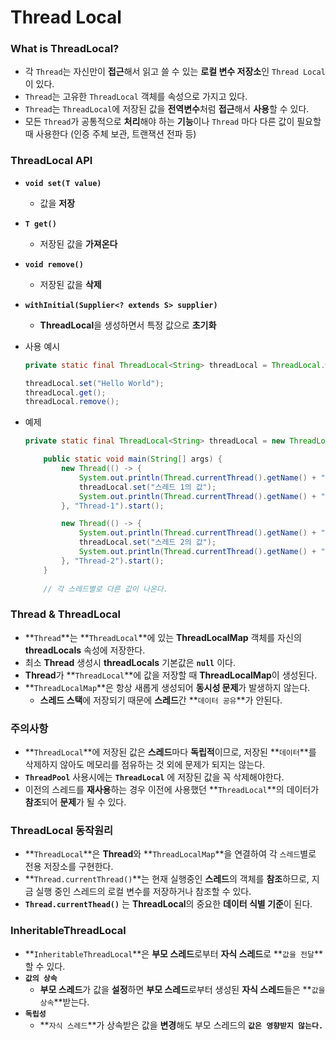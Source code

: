 # Thread Local

### What is ThreadLocal?

- 각 `Thread`는 자신만이 **접근**해서 읽고 쓸 수 있는 **로컬 변수 저장소**인 `Thread Local`이 있다.
- `Thread`는 고유한 `ThreadLocal` 객체를 속성으로 가지고 있다.
- `Thread`는 `ThreadLocal`에 저장된 값을 **전역변수**처럼 **접근**해서 **사용**할 수 있다.
- 모든 `Thread`가 공통적으로 **처리**해야 하는 **기능**이나 `Thread` 마다 다른 값이 필요할 때 사용한다 (인증 주체 보관, 트랜잭션 전파 등)

### ThreadLocal API

- **`void set(T value)`**
    - 값을 **저장**
- **`T get()`**
    - 저장된 값을 **가져온다**
- **`void remove()`**
    - 저장된 값을 **삭제**
- **`withInitial(Supplier<? extends S> supplier)`**
    - **ThreadLocal**을 생성하면서 특정 값으로 **초기화**
- 사용 예시
    
    ```java
    private static final ThreadLocal<String> threadLocal = ThreadLocal.withInitial(() -> "defulat Name");
    
    threadLocal.set("Hello World");
    threadLocal.get();
    threadLocal.remove();
    ```
    

- 예제
    
    ```java
    private static final ThreadLocal<String> threadLocal = new ThreadLocal<>();
    
        public static void main(String[] args) {
            new Thread(() -> {
                System.out.println(Thread.currentThread().getName() + " = [" + threadLocal.get() + "]");
                threadLocal.set("스레드 1의 값");
                System.out.println(Thread.currentThread().getName() + " = [" + threadLocal.get() + "]");
            }, "Thread-1").start();
    
            new Thread(() -> {
                System.out.println(Thread.currentThread().getName() + " = [" + threadLocal.get() + "]");
                threadLocal.set("스레드 2의 값");
                System.out.println(Thread.currentThread().getName() + " = [" + threadLocal.get() + "]");
            }, "Thread-2").start();
        }
        
        // 각 스레드별로 다른 값이 나온다.
    ```
    

### Thread & ThreadLocal

- **`Thread`**는 **`ThreadLocal`**에 있는 **ThreadLocalMap** 객체를 자신의 **threadLocals** 속성에 저장한다.
- 최소 **Thread** 생성시 **threadLocals** 기본값은 **`null`** 이다.
- **Thread**가 **`ThreadLocal`**에 값을 저장할 때 **ThreadLocalMap**이 생성된다.
- **`ThreadLocalMap`**은 항상 새롭게 생성되어 **동시성 문제**가 발생하지 않는다.
    - **스레드 스택**에 저장되기 때문에 **스레드**간 **`데이터 공유`**가 안된다.

### 주의사항

- **`ThreadLocal`**에 저장된 값은 **스레드**마다 **독립적**이므로, 저장된 **`데이터`**를 삭제하지 않아도 메모리를 점유하는 것 외에 문제가 되지는 않는다.
- **`ThreadPool`** 사용시에는 **`ThreadLocal`** 에 저장된 값을 꼭 삭제해야한다.
- 이전의 스레드를 **재사용**하는 경우 이전에 사용했던 **`ThreadLocal`**의 데이터가 **참조**되어 **문제**가 될 수 있다.

### ThreadLocal 동작원리

- **`ThreadLocal`**은 **Thread**와 **`ThreadLocalMap`**을 연결하여 각 `스레드`별로 전용 저장소를 구현한다.
- **`Thread.currentThread()`**는 현재 실행중인 **스레드**의 객체를 **참조**하므로, 지금 실행 중인 스레드의 로컬 변수를 저장하거나 참조할 수 있다.
- **`Thread.currentThead()`** 는 **ThreadLocal**의 중요한 **데이터 식별 기준**이 된다.

### InheritableThreadLocal

- **`InheritableThreadLocal`**은 **부모 스레드**로부터 **자식 스레드**로 **`값을 전달`**할 수 있다.
- **`값의 상속`**
    - **부모 스레드**가 값을 **설정**하면 **부모 스레드**로부터 생성된 **자식 스레드**들은 **`값을 상속`**받는다.
- **`독립성`**
    - **`자식 스레드`**가 상속받은 값을 **변경**해도 부모 스레드의 **`값은 영향받지 않는다.`**
